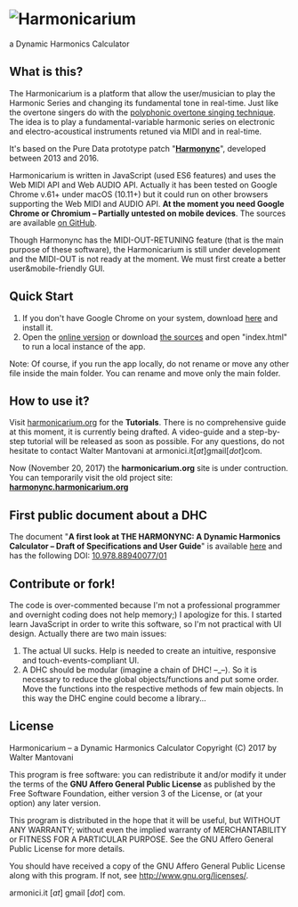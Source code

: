 # ![Harmonicarium](http://harmonicarium.org/wp-content/uploads/harmonicarium_logo.png "Harmonicarium, a Dynamic Harmonics Calculator")
a Dynamic Harmonics Calculator

## What is this?
The Harmonicarium is a platform that allow the user/musician to play the Harmonic Series and changing its fundamental tone in real-time.
Just like the overtone singers do with the [polyphonic overtone singing technique](https://www.youtube.com/watch?v=haz6W7p8xjM).
The idea is to play a fundamental-variable harmonic series on electronic and electro-acoustical instruments retuned via MIDI and in real-time.

It's based on the Pure Data prototype patch "**[Harmonync](https://github.com/IndustrieCreative/Harmonync)**", developed between 2013 and 2016.

Harmonicarium is written in JavaScript (used ES6 features) and uses the Web MIDI API and Web AUDIO API.
Actually it has been tested on Google Chrome v.61+ under macOS (10.11+) but it could run on other browsers supporting the Web MIDI and AUDIO API.
**At the moment you need Google Chrome or Chromium – Partially untested on mobile devices**.
The sources are available [on GitHub](https://github.com/IndustrieCreative/Harmonicarium).

Though Harmonync has the MIDI-OUT-RETUNING feature (that is the main purpose of these software), the Harmonicarium is still under development and the MIDI-OUT is not ready at the moment. We must first create a better user&mobile-friendly GUI.

## Quick Start
  1. If you don't have Google Chrome on your system, download [here](https://www.google.com/chrome/browser/desktop/index.html) and install it.
  2. Open the [online version](http://webapp.harmonicarium.org/) or download [the sources](https://github.com/IndustrieCreative/Harmonicarium/zipball/master) and open "index.html" to run a local instance of the app.

Note: Of course, if you run the app locally, do not rename or move any other file inside the main folder. You can rename and move only the main folder.
  
## How to use it?
Visit [harmonicarium.org](http://harmonicarium.org/) for the **Tutorials**. There is no comprehensive guide at this moment, it is currently being drafted. A video-guide and a step-by-step tutorial will be released as soon as possible. For any questions, do not hesitate to contact Walter Mantovani at armonici.it[*at*]gmail[*dot*]com.

Now (November 20, 2017) the **harmonicarium.org** site is under contruction. You can temporarily visit the old project site: **[harmonync.harmonicarium.org](https://harmonync.harmonicarium.org)**

## First public document about a DHC
The document "**A first look at THE HARMONYNC: A Dynamic Harmonics Calculator – Draft of Specifications and User Guide**" is available [here](http://harmonync.harmonicarium.org/a_first_look_at_the_harmonync.pdf) and has the following DOI: [10.978.88940077/01](http://dx.doi.org/10.978.88940077/01)

## Contribute or fork!
The code is over-commented because I'm not a professional programmer and overnight coding does not help memory;) I apologize for this. I started learn JavaScript in order to write this software, so I'm not practical with UI design.
Actually there are two main issues:
  1. The actual UI sucks. Help is needed to create an intuitive, responsive and touch-events-compliant UI.
  2. A DHC should be modular (imagine a chain of DHC! –_–). So it is necessary to reduce the global objects/functions and put some order. Move the functions into the respective methods of few main objects. In this way the DHC engine could become a library...


## License
Harmonicarium – a Dynamic Harmonics Calculator
Copyright (C) 2017 by Walter Mantovani

This program is free software: you can redistribute it and/or modify
it under the terms of the **GNU Affero General Public License** as
published by the Free Software Foundation, either version 3 of the
License, or (at your option) any later version.

This program is distributed in the hope that it will be useful,
but WITHOUT ANY WARRANTY; without even the implied warranty of
MERCHANTABILITY or FITNESS FOR A PARTICULAR PURPOSE.  See the
GNU Affero General Public License for more details.

You should have received a copy of the GNU Affero General Public License
along with this program.  If not, see <http://www.gnu.org/licenses/>.

armonici.it [*at*] gmail [*dot*] com.
